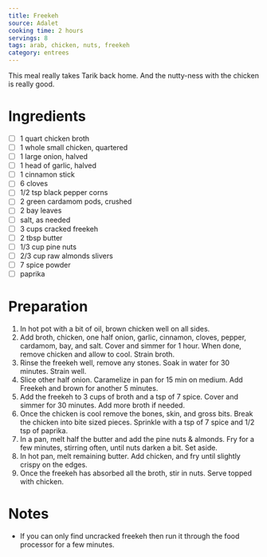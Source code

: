 ```yaml
---
title: Freekeh
source: Adalet
cooking time: 2 hours
servings: 8
tags: arab, chicken, nuts, freekeh
category: entrees
---
```


This meal really takes Tarik back home. And the nutty-ness with the chicken is really good.

Ingredients
===========

* [ ] 1 quart chicken broth
* [ ] 1 whole small chicken, quartered
* [ ] 1 large onion, halved
* [ ] 1 head of garlic, halved
* [ ] 1 cinnamon stick
* [ ] 6 cloves
* [ ] 1/2 tsp black pepper corns
* [ ] 2 green cardamom pods, crushed
* [ ] 2 bay leaves
* [ ] salt, as needed
* [ ] 3 cups cracked freekeh
* [ ] 2 tbsp butter
* [ ] 1/3 cup pine nuts
* [ ] 2/3 cup raw almonds slivers
* [ ] 7 spice powder
* [ ] paprika

Preparation
===========
1. In hot pot with a bit of oil, brown chicken well on all sides.
2. Add broth, chicken, one half onion, garlic, cinnamon, cloves, pepper, cardamom, bay, and salt. Cover and simmer for 1 hour. When done, remove chicken and allow to cool. Strain broth.
4. Rinse the freekeh well, remove any stones. Soak in water for 30 minutes. Strain well.
5. Slice other half onion. Caramelize in pan for 15 min on medium. Add Freekeh and brown for another 5 minutes.
6. Add the freekeh to 3 cups of broth and a tsp of 7 spice. Cover and simmer for 30 minutes. Add more broth if needed.
7. Once the chicken is cool remove the bones, skin, and gross bits. Break the chicken into bite sized pieces. Sprinkle with a tsp of 7 spice and 1/2 tsp of paprika.
8. In a pan, melt half the butter and add the pine nuts & almonds. Fry for a few minutes, stirring often, until nuts darken a bit. Set aside.
9. In hot pan, melt remaining butter. Add chicken, and fry until slightly crispy on the edges.
10. Once the freekeh has absorbed all the broth, stir in nuts. Serve topped with chicken.

Notes
=====

* If you can only find uncracked freekeh then run it through the food processor for a few minutes.
